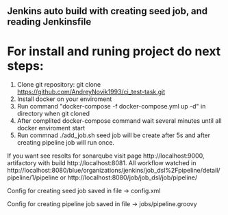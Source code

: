 ## Jenkins auto build with creating seed job, and reading Jenkinsfile

# For install and runing project do next steps: 
1. Clone git repository: git clone https://github.com/AndreyNovik1993/ci_test-task.git
2. Install docker on your enviroment
3. Run command "docker-compose -f docker-compose.yml up -d"  in directory when git cloned
4. After complited docker-compose command wait several minutes until all docker enviroment start 
5. Run commnad ./add_job.sh seed job will be create after 5s and after creating pipeline job will run once.

If you want see resolts for sonarqube visit page http://localhost:9000, artifactory with build http://localhost:8081. 
All workflow watched in http://localhost:8080/blue/organizations/jenkins/job_dsl%2Fpipeline/detail/pipeline/1/pipeline or http://localhost:8080/job/job_dsl/job/pipeline/


Config for creating seed job saved in file -> config.xml 

Config for creating pipeline job saved in file -> jobs/pipeline.groovy
